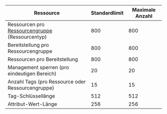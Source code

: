 Ressource|Standardlimit|Maximale Anzahl
---|---|---
Ressourcen pro [Ressourcengruppe](../articles/resource-group-overview.md#resource-groups) (Ressourcentyp)|800|800
Bereitstellung pro Ressourcengruppe|800|800
Ressourcen pro Bereitstellung|800|800
Management sperren (pro eindeutigen Bereich)|20|20
Anzahl Tags (pro Ressource oder Ressourcengruppe)|15|15
Tag-Schlüssellänge|512|512
Attribut-Wert-Länge|256|256
